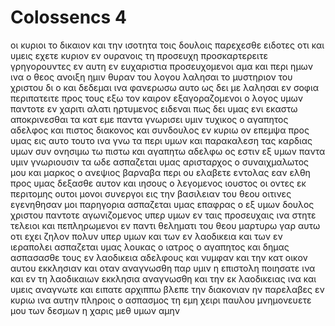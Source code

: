 # Colossencs 4
οι κυριοι το δικαιον και την ισοτητα τοις δουλοις παρεχεσθε ειδοτες οτι και υμεις εχετε κυριον εν ουρανοις
τη προσευχη προσκαρτερειτε γρηγορουντες εν αυτη εν ευχαριστια
προσευχομενοι αμα και περι ημων ινα ο θεος ανοιξη ημιν θυραν του λογου λαλησαι το μυστηριον του χριστου δι ο και δεδεμαι
ινα φανερωσω αυτο ως δει με λαλησαι
εν σοφια περιπατειτε προς τους εξω τον καιρον εξαγοραζομενοι
ο λογος υμων παντοτε εν χαριτι αλατι ηρτυμενος ειδεναι πως δει υμας ενι εκαστω αποκρινεσθαι
τα κατ εμε παντα γνωρισει υμιν τυχικος ο αγαπητος αδελφος και πιστος διακονος και συνδουλος εν κυριω
ον επεμψα προς υμας εις αυτο τουτο ινα γνω τα περι υμων και παρακαλεση τας καρδιας υμων
συν ονησιμω τω πιστω και αγαπητω αδελφω ος εστιν εξ υμων παντα υμιν γνωριουσιν τα ωδε
ασπαζεται υμας αρισταρχος ο συναιχμαλωτος μου και μαρκος ο ανεψιος βαρναβα περι ου ελαβετε εντολας εαν ελθη προς υμας δεξασθε αυτον
και ιησους ο λεγομενος ιουστος οι οντες εκ περιτομης ουτοι μονοι συνεργοι εις την βασιλειαν του θεου οιτινες εγενηθησαν μοι παρηγορια
ασπαζεται υμας επαφρας ο εξ υμων δουλος χριστου παντοτε αγωνιζομενος υπερ υμων εν ταις προσευχαις ινα στητε τελειοι και πεπληρωμενοι εν παντι θεληματι του θεου
μαρτυρω γαρ αυτω οτι εχει ζηλον πολυν υπερ υμων και των εν λαοδικεια και των εν ιεραπολει
ασπαζεται υμας λουκας ο ιατρος ο αγαπητος και δημας
ασπασασθε τους εν λαοδικεια αδελφους και νυμφαν και την κατ οικον αυτου εκκλησιαν
και οταν αναγνωσθη παρ υμιν η επιστολη ποιησατε ινα και εν τη λαοδικαιων εκκλησια αναγνωσθη και την εκ λαοδικειας ινα και υμεις αναγνωτε
και ειπατε αρχιππω βλεπε την διακονιαν ην παρελαβες εν κυριω ινα αυτην πληροις
ο ασπασμος τη εμη χειρι παυλου μνημονευετε μου των δεσμων η χαρις μεθ υμων αμην
